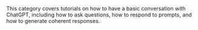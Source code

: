 This category covers tutorials on how to have a basic conversation with ChatGPT, including how to ask questions, how to respond to prompts, and how to generate coherent responses.
